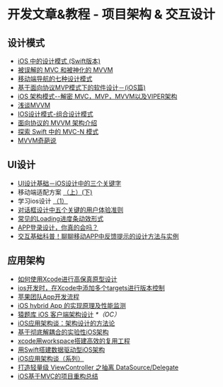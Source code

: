 # 开发文章&教程 - 项目架构 & 交互设计
## 设计模式
- [iOS 中的设计模式 (Swift版本)][1]
- [被误解的 MVC 和被神化的 MVVM][2]
- [移动端导航的七种设计模式][3]
- [基于面向协议MVP模式下的软件设计－(iOS篇)][4]
- [iOS 架构模式--解密 MVC，MVP，MVVM以及VIPER架构][5]
- [浅谈MVVM][6]
- [IOS设计模式-组合设计模式][7]
- [面向协议的 MVVM 架构介绍][8]
- [探索 Swift 中的 MVC-N 模式][9]
- [MVVM奇葩说][10]

## UI设计
- [UI设计基础－iOS设计中的三个关键字][11]
- 移动端适配方案 [（上）][12][(下)][13]
- 学习ios设计 [（1）][14]
- [对话框设计中五个关键的用户体验准则][15]
- [常见的Loading进度条动效形式][16]
- [APP登录设计，你真的会吗？][17]
- [交互基础科普！聊聊移动APP中反馈提示的设计方法与实例][18]

## 应用架构
- [如何使用Xcode进行高保真原型设计][19]
- [ios开发时，在Xcode中添加多个targets进行版本控制][20]
- [苹果团队App开发流程][21]
- [iOS hybrid App 的实现原理及性能监测][22]
- [猿题库 iOS 客户端架构设计][23] _\*（OC）_
- [iOS应用架构谈：架构设计的方法论][24]
- [基于彻底解耦合的实验性iOS架构][25]
- [xcode用workspace搭建高效的复用工程][26]
- [用Swift搭建数据驱动型iOS架构][27]
- [iOS应用架构谈（系列）][28]
- [打造轻量级 ViewController 之抽离 DataSource/Delegate][29]
- [iOS基于MVC的项目重构总结][30]

[1]:	http://wiki.jikexueyuan.com/project/ios-design-patterns-in-swift/
[2]:	http://blog.devtang.com/blog/2015/11/02/mvc-and-mvvm/ "被误解的 MVC 和被神化的 MVVM"
[3]:	http://www.ui.cn/detail/73429.html
[4]:	http://www.jianshu.com/p/f7ff18ac1c31 "基于面向协议MVP模式下的软件设计－(iOS篇)"
[5]:	http://www.cocoachina.com/ios/20160108/14916.html
[6]:	https://github.com/lovemo/MVVMFramework "MVVMFramework"
[7]:	http://www.cnblogs.com/goodboy-heyang/p/5226090.html "IOS设计模式-组合设计模式"
[8]:	https://realm.io/cn/news/doios-natasha-murashev-protocol-oriented-mvvm/
[9]:	https://realm.io/cn/news/slug-marcus-zarra-exploring-mvcn-swift/
[10]:	http://www.olinone.com/?p=510
[11]:	http://www.cocoachina.com/design/20151214/14680.html
[12]:	https://github.com/riskers/blog/issues/17
[13]:	https://github.com/riskers/blog/issues/18 "移动端适配方案(下)"
[14]:	http://www.cnblogs.com/themachine/p/5180103.html "学习ios设计（1）"
[15]:	http://get.ftqq.com/8430.get
[16]:	http://www.jianshu.com/p/aa301c739e1f "常见的Loading进度条动效形式"
[17]:	http://www.jianshu.com/p/a8a169c5eba9 "APP登录设计，你真的会吗？"
[18]:	http://www.uisdc.com/app-feedback-method-use-case "交互基础科普！聊聊移动APP中反馈提示的设计方法与实例"
[19]:	http://isux.tencent.com/xcode-storyboard.html
[20]:	http://blog.csdn.net/ysysbaobei/article/details/10951991
[21]:	http://atleeon.com/write/2015/08/30/fake-it-till-you-make-it/
[22]:	http://www.cocoachina.com/ios/20151118/14270.html
[23]:	http://mp.weixin.qq.com/s?__biz=MjM5NTIyNTUyMQ==&mid=444322139&idx=1&sn=c7bef4d439f46ee539aa76d612023d43&scene=23&srcid=1230RYRzNotU9iTZKvt7ksFW#rd&ADUIN=502332019&ADSESSION=1451480917&ADTAG=CLIENT.QQ.5425_.0&ADPUBNO=26509
[24]:	http://mp.weixin.qq.com/s?__biz=MzA5Nzc4OTA1Mw==&mid=407735372&idx=1&sn=87c20f7db6990db00838498827692683#rd
[25]:	http://ios.jobbole.com/83888/
[26]:	http://iosxxx.com/blog/2016-01-23-xcodeda-jian-gao-xiao-de-fu-yong-gong-cheng.html "xcode用workspace搭建高效的复用工程"
[27]:	http://mrpeak.cn/blog/swift-dda/ "用Swift搭建数据驱动型iOS架构"
[28]:	http://casatwy.com/iosying-yong-jia-gou-tan-kai-pian.html "iOS应用架构谈  开篇"
[29]:	http://chengway.in/da-zao-qing-liang-ji-viewcontroller-zhi-chou-chi-datasource-delegate/
[30]:	http://coderzhang.xyz/2016/04/12/ios%E5%9F%BA%E4%BA%8Emvp%E7%9A%84%E9%A1%B9%E7%9B%AE%E9%87%8D%E6%9E%84%E6%80%BB%E7%BB%93/ "iOS基于MVC的项目重构总结"